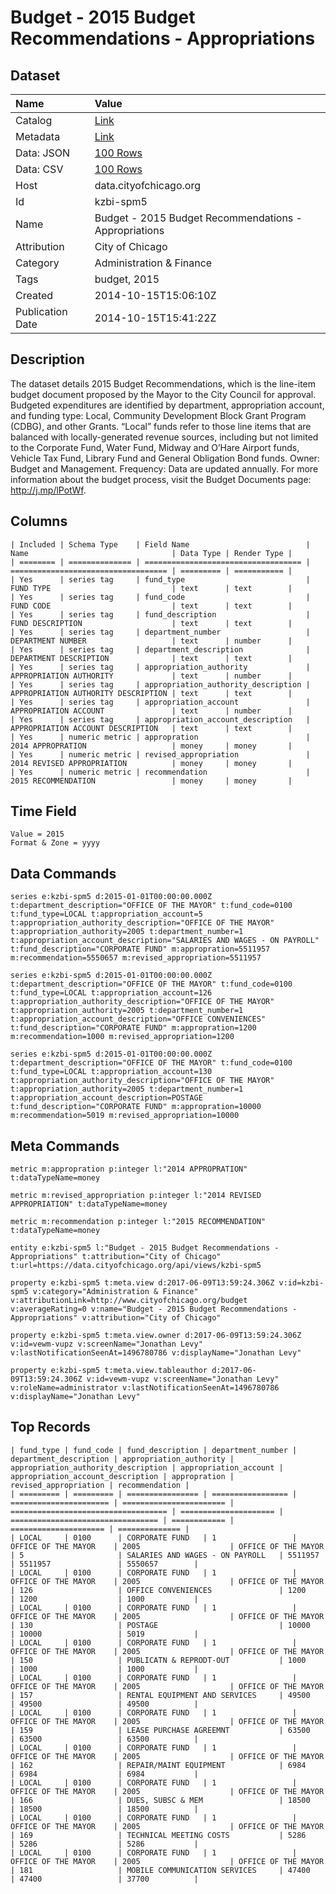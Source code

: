 # Budget - 2015 Budget Recommendations - Appropriations

## Dataset

| Name | Value |
| :--- | :---- |
| Catalog | [Link](https://catalog.data.gov/dataset/budget-2015-budget-recommendations-appropriations-68f61) |
| Metadata | [Link](https://data.cityofchicago.org/api/views/kzbi-spm5) |
| Data: JSON | [100 Rows](https://data.cityofchicago.org/api/views/kzbi-spm5/rows.json?max_rows=100) |
| Data: CSV | [100 Rows](https://data.cityofchicago.org/api/views/kzbi-spm5/rows.csv?max_rows=100) |
| Host | data.cityofchicago.org |
| Id | kzbi-spm5 |
| Name | Budget - 2015 Budget Recommendations - Appropriations |
| Attribution | City of Chicago |
| Category | Administration & Finance |
| Tags | budget, 2015 |
| Created | 2014-10-15T15:06:10Z |
| Publication Date | 2014-10-15T15:41:22Z |

## Description

The dataset details 2015 Budget Recommendations, which is the line-item budget document proposed by the Mayor to the City Council for approval. Budgeted expenditures are identified by department, appropriation account, and funding type: Local, Community Development Block Grant Program (CDBG), and other Grants. “Local” funds refer to those line items that are balanced with locally-generated revenue sources, including but not limited to the Corporate Fund, Water Fund, Midway and O’Hare Airport funds, Vehicle Tax Fund, Library Fund and General Obligation Bond funds. Owner: Budget and Management. Frequency: Data are updated annually. For more information about the budget process, visit the Budget Documents page: http://j.mp/lPotWf.

## Columns

```ls
| Included | Schema Type    | Field Name                          | Name                                | Data Type | Render Type |
| ======== | ============== | =================================== | =================================== | ========= | =========== |
| Yes      | series tag     | fund_type                           | FUND TYPE                           | text      | text        |
| Yes      | series tag     | fund_code                           | FUND CODE                           | text      | text        |
| Yes      | series tag     | fund_description                    | FUND DESCRIPTION                    | text      | text        |
| Yes      | series tag     | department_number                   | DEPARTMENT NUMBER                   | text      | number      |
| Yes      | series tag     | department_description              | DEPARTMENT DESCRIPTION              | text      | text        |
| Yes      | series tag     | appropriation_authority             | APPROPRIATION AUTHORITY             | text      | number      |
| Yes      | series tag     | appropriation_authority_description | APPROPRIATION AUTHORITY DESCRIPTION | text      | text        |
| Yes      | series tag     | appropriation_account               | APPROPRIATION ACCOUNT               | text      | number      |
| Yes      | series tag     | appropriation_account_description   | APPROPRIATION ACCOUNT DESCRIPTION   | text      | text        |
| Yes      | numeric metric | appropration                        | 2014 APPROPRATION                   | money     | money       |
| Yes      | numeric metric | revised_appropriation               | 2014 REVISED APPROPRIATION          | money     | money       |
| Yes      | numeric metric | recommendation                      | 2015 RECOMMENDATION                 | money     | money       |
```

## Time Field

```ls
Value = 2015
Format & Zone = yyyy
```

## Data Commands

```ls
series e:kzbi-spm5 d:2015-01-01T00:00:00.000Z t:department_description="OFFICE OF THE MAYOR" t:fund_code=0100 t:fund_type=LOCAL t:appropriation_account=5 t:appropriation_authority_description="OFFICE OF THE MAYOR" t:appropriation_authority=2005 t:department_number=1 t:appropriation_account_description="SALARIES AND WAGES - ON PAYROLL" t:fund_description="CORPORATE FUND" m:appropration=5511957 m:recommendation=5550657 m:revised_appropriation=5511957

series e:kzbi-spm5 d:2015-01-01T00:00:00.000Z t:department_description="OFFICE OF THE MAYOR" t:fund_code=0100 t:fund_type=LOCAL t:appropriation_account=126 t:appropriation_authority_description="OFFICE OF THE MAYOR" t:appropriation_authority=2005 t:department_number=1 t:appropriation_account_description="OFFICE CONVENIENCES" t:fund_description="CORPORATE FUND" m:appropration=1200 m:recommendation=1000 m:revised_appropriation=1200

series e:kzbi-spm5 d:2015-01-01T00:00:00.000Z t:department_description="OFFICE OF THE MAYOR" t:fund_code=0100 t:fund_type=LOCAL t:appropriation_account=130 t:appropriation_authority_description="OFFICE OF THE MAYOR" t:appropriation_authority=2005 t:department_number=1 t:appropriation_account_description=POSTAGE t:fund_description="CORPORATE FUND" m:appropration=10000 m:recommendation=5019 m:revised_appropriation=10000
```

## Meta Commands

```ls
metric m:appropration p:integer l:"2014 APPROPRATION" t:dataTypeName=money

metric m:revised_appropriation p:integer l:"2014 REVISED APPROPRIATION" t:dataTypeName=money

metric m:recommendation p:integer l:"2015 RECOMMENDATION" t:dataTypeName=money

entity e:kzbi-spm5 l:"Budget - 2015 Budget Recommendations - Appropriations" t:attribution="City of Chicago" t:url=https://data.cityofchicago.org/api/views/kzbi-spm5

property e:kzbi-spm5 t:meta.view d:2017-06-09T13:59:24.306Z v:id=kzbi-spm5 v:category="Administration & Finance" v:attributionLink=http://www.cityofchicago.org/budget v:averageRating=0 v:name="Budget - 2015 Budget Recommendations - Appropriations" v:attribution="City of Chicago"

property e:kzbi-spm5 t:meta.view.owner d:2017-06-09T13:59:24.306Z v:id=vewm-vupz v:screenName="Jonathan Levy" v:lastNotificationSeenAt=1496780786 v:displayName="Jonathan Levy"

property e:kzbi-spm5 t:meta.view.tableauthor d:2017-06-09T13:59:24.306Z v:id=vewm-vupz v:screenName="Jonathan Levy" v:roleName=administrator v:lastNotificationSeenAt=1496780786 v:displayName="Jonathan Levy"
```

## Top Records

```ls
| fund_type | fund_code | fund_description | department_number | department_description | appropriation_authority | appropriation_authority_description | appropriation_account | appropriation_account_description | appropration | revised_appropriation | recommendation | 
| ========= | ========= | ================ | ================= | ====================== | ======================= | =================================== | ===================== | ================================= | ============ | ===================== | ============== | 
| LOCAL     | 0100      | CORPORATE FUND   | 1                 | OFFICE OF THE MAYOR    | 2005                    | OFFICE OF THE MAYOR                 | 5                     | SALARIES AND WAGES - ON PAYROLL   | 5511957      | 5511957               | 5550657        | 
| LOCAL     | 0100      | CORPORATE FUND   | 1                 | OFFICE OF THE MAYOR    | 2005                    | OFFICE OF THE MAYOR                 | 126                   | OFFICE CONVENIENCES               | 1200         | 1200                  | 1000           | 
| LOCAL     | 0100      | CORPORATE FUND   | 1                 | OFFICE OF THE MAYOR    | 2005                    | OFFICE OF THE MAYOR                 | 130                   | POSTAGE                           | 10000        | 10000                 | 5019           | 
| LOCAL     | 0100      | CORPORATE FUND   | 1                 | OFFICE OF THE MAYOR    | 2005                    | OFFICE OF THE MAYOR                 | 150                   | PUBLICATN & REPRODT-OUT           | 1000         | 1000                  | 1000           | 
| LOCAL     | 0100      | CORPORATE FUND   | 1                 | OFFICE OF THE MAYOR    | 2005                    | OFFICE OF THE MAYOR                 | 157                   | RENTAL EQUIPMENT AND SERVICES     | 49500        | 49500                 | 49500          | 
| LOCAL     | 0100      | CORPORATE FUND   | 1                 | OFFICE OF THE MAYOR    | 2005                    | OFFICE OF THE MAYOR                 | 159                   | LEASE PURCHASE AGREEMNT           | 63500        | 63500                 | 63500          | 
| LOCAL     | 0100      | CORPORATE FUND   | 1                 | OFFICE OF THE MAYOR    | 2005                    | OFFICE OF THE MAYOR                 | 162                   | REPAIR/MAINT EQUIPMENT            | 6984         | 6984                  | 6984           | 
| LOCAL     | 0100      | CORPORATE FUND   | 1                 | OFFICE OF THE MAYOR    | 2005                    | OFFICE OF THE MAYOR                 | 166                   | DUES, SUBSC & MEM                 | 18500        | 18500                 | 18500          | 
| LOCAL     | 0100      | CORPORATE FUND   | 1                 | OFFICE OF THE MAYOR    | 2005                    | OFFICE OF THE MAYOR                 | 169                   | TECHNICAL MEETING COSTS           | 5286         | 5286                  | 5286           | 
| LOCAL     | 0100      | CORPORATE FUND   | 1                 | OFFICE OF THE MAYOR    | 2005                    | OFFICE OF THE MAYOR                 | 181                   | MOBILE COMMUNICATION SERVICES     | 47400        | 47400                 | 37700          | 
```